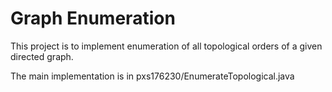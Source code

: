 # Graph Enumeration

This project is to implement enumeration of all topological orders of a given directed graph.

The main implementation is in pxs176230/EnumerateTopological.java
